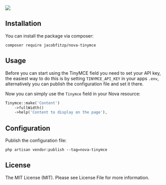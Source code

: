 <img src="https://banners.beyondco.de/Nova%20TinyMCE%20Field.png?theme=light&packageManager=composer+require&packageName=jacobfitzp%2Fnova-tinymce&pattern=architect&style=style_1&description=TinyMCE+field+for+Laravel+Nova&md=1&showWatermark=0&fontSize=100px&images=https%3A%2F%2Flaravel.com%2Fimg%2Flogomark.min.svg">

## Installation

You can install the package via composer:

```shell
composer require jacobfitzp/nova-tinymce
```

## Usage

Before you can start using the TinyMCE field you need to set your API key, the easiest way to do this is by setting `TINYMCE_API_KEY` in your apps `.env`, alternatively you can publish the configuration file and set it there.

Now you can simply use the `Tinymce` field in your Nova resource:

```php
Tinymce::make('Content')
    ->fullWidth()
    ->help('Content to display on the page'),
```

## Configuration

Publish the configuration file:

```shell
php artisan vendor:publish --tag=nova-tinymce
```

## License

The MIT License (MIT). Please see License File for more information.

